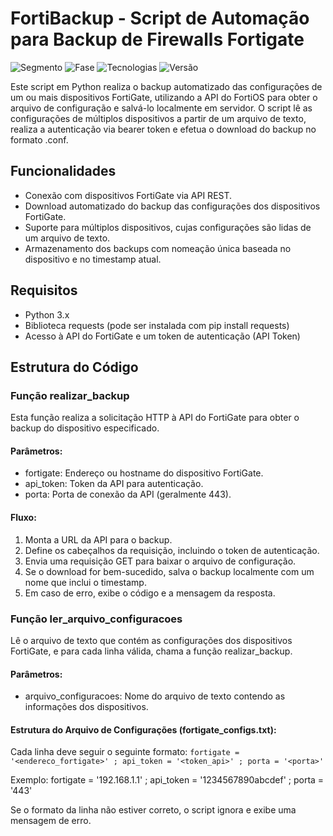 
# FortiBackup - Script de Automação para Backup de Firewalls Fortigate

![Segmento](https://img.shields.io/badge/Segmento_:-Segurança_da_Informação-blue?style=flat-square) 
![Fase](https://img.shields.io/badge/Fase_:-Estável-green?style=flat-square) 
![Tecnologias](https://img.shields.io/badge/Tecnologias_:-Fortigate,_Python,_FortiOS_API-yellow?style=flat-square) 
![Versão](https://img.shields.io/badge/versão_:-1.0-darkyellow?style=flat-square)

Este script em Python realiza o backup automatizado das configurações de um ou mais dispositivos FortiGate, utilizando a API do FortiOS para obter o arquivo de configuração e salvá-lo localmente em servidor. O script lê as configurações de múltiplos dispositivos a partir de um arquivo de texto, realiza a autenticação via bearer token e efetua o download do backup no formato .conf.

## Funcionalidades

* Conexão com dispositivos FortiGate via API REST.
* Download automatizado do backup das configurações dos dispositivos FortiGate.
* Suporte para múltiplos dispositivos, cujas configurações são lidas de um arquivo de texto.
* Armazenamento dos backups com nomeação única baseada no dispositivo e no timestamp atual.

## Requisitos

* Python 3.x
* Biblioteca requests (pode ser instalada com pip install requests)
* Acesso à API do FortiGate e um token de autenticação (API Token)

## Estrutura do Código

### Função realizar_backup

Esta função realiza a solicitação HTTP à API do FortiGate para obter o backup do dispositivo especificado.

#### Parâmetros:
* fortigate: Endereço ou hostname do dispositivo FortiGate.
* api_token: Token da API para autenticação.
* porta: Porta de conexão da API (geralmente 443).

#### Fluxo:
1. Monta a URL da API para o backup.
2. Define os cabeçalhos da requisição, incluindo o token de autenticação.
3. Envia uma requisição GET para baixar o arquivo de configuração.
4. Se o download for bem-sucedido, salva o backup localmente com um nome que inclui o timestamp.
5. Em caso de erro, exibe o código e a mensagem da resposta.

### Função ler_arquivo_configuracoes
Lê o arquivo de texto que contém as configurações dos dispositivos FortiGate, e para cada linha válida, chama a função realizar_backup.

#### Parâmetros:
* arquivo_configuracoes: Nome do arquivo de texto contendo as informações dos dispositivos.

#### Estrutura do Arquivo de Configurações (fortigate_configs.txt):
Cada linha deve seguir o seguinte formato: ```fortigate = '<endereco_fortigate>' ; api_token = '<token_api>' ; porta = '<porta>'```

Exemplo: fortigate = '192.168.1.1' ; api_token = '1234567890abcdef' ; porta = '443'

Se o formato da linha não estiver correto, o script ignora e exibe uma mensagem de erro.
